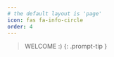 ```yaml
---
# the default layout is 'page'
icon: fas fa-info-circle
order: 4
---
```


> WELCOME :)
{: .prompt-tip }
